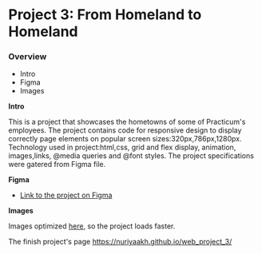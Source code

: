 # Project 3: From Homeland to Homeland
### Overview  
* Intro  
* Figma  
* Images  
  
**Intro**    
  
This is a project that showcases the hometowns of some of Practicum's employees. The project contains code for responsive design to display correctly page elements on popular screen sizes:320px,786px,1280px. Technology used in project:html,css, grid and flex display, animation, images,links, @media queries and @font styles. The project specifications were gatered from Figma file.
  
**Figma**  
  
* [Link to the project on Figma](https://www.figma.com/file/1zCYcflj6BJx5VqOvXU9nb/Sprint-3-From-Homeland-to-Homeland-desktop-mobile?node-id=0%3A1)  
  
**Images**  
  
Images optimized [here](https://tinypng.com/), so the project loads faster. 
  
The finish project's page https://nuriyaakh.github.io/web_project_3/
